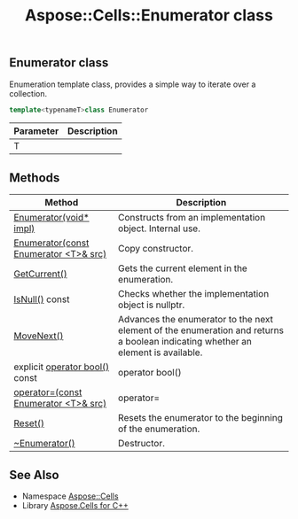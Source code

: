 ﻿---
title: Aspose::Cells::Enumerator class
linktitle: Enumerator
second_title: Aspose.Cells for C++ API Reference
description: 'Aspose::Cells::Enumerator class. Enumeration template class, provides a simple way to iterate over a collection in C++.'
type: docs
weight: 5100
url: /cpp/aspose.cells/enumerator/
---
## Enumerator class


Enumeration template class, provides a simple way to iterate over a collection.

```cpp
template<typenameT>class Enumerator
```


| Parameter | Description |
| --- | --- |
| T |  |
## Methods

| Method | Description |
| --- | --- |
| [Enumerator(void* impl)](./enumerator/) | Constructs from an implementation object. Internal use. |
| [Enumerator(const Enumerator \<T\>\& src)](./enumerator/) | Copy constructor. |
| [GetCurrent()](./getcurrent/) | Gets the current element in the enumeration. |
| [IsNull()](./isnull/) const | Checks whether the implementation object is nullptr. |
| [MoveNext()](./movenext/) | Advances the enumerator to the next element of the enumeration and returns a boolean indicating whether an element is available. |
| explicit [operator bool()](./operator_bool/) const | operator bool() |
| [operator=(const Enumerator \<T\>\& src)](./operator_asm/) | operator= |
| [Reset()](./reset/) | Resets the enumerator to the beginning of the enumeration. |
| [~Enumerator()](./~enumerator/) | Destructor. |

## See Also

* Namespace [Aspose::Cells](../)
* Library [Aspose.Cells for C++](../../)
